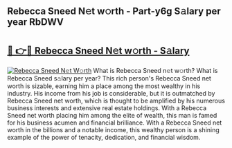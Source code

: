 ## Rebecca Sneed N𝚎t w𝚘rth - Part-y6g S𝚊lary per year RbDWV

# <h2><a href="http://gc0akc.nevu.top/?p=Rebecca+Sneed">🔗 👉🔴 Rebecca Sneed N𝚎t w𝚘rth - S𝚊lary</a></h2>

[![Rebecca Sneed N𝚎t W𝚘rth](https://i.imgur.com/Oavwk0R.jpeg)](http://gc0akc.nevu.top/?p=Rebecca+Sneed)
What is Rebecca Sneed n𝚎t w𝚘rth? What is Rebecca Sneed s𝚊lary per year?
This rich person's Rebecca Sneed net worth is sizable, earning him a place among the most wealthy in his industry. His income from his job is considerable, but it is outmatched by Rebecca Sneed net worth, which is thought to be amplified by his numerous business interests and extensive real estate holdings. With a Rebecca Sneed net worth placing him among the elite of wealth, this man is famed for his business acumen and financial brilliance. With a Rebecca Sneed net worth in the billions and a notable income, this wealthy person is a shining example of the power of tenacity, dedication, and financial wisdom.
